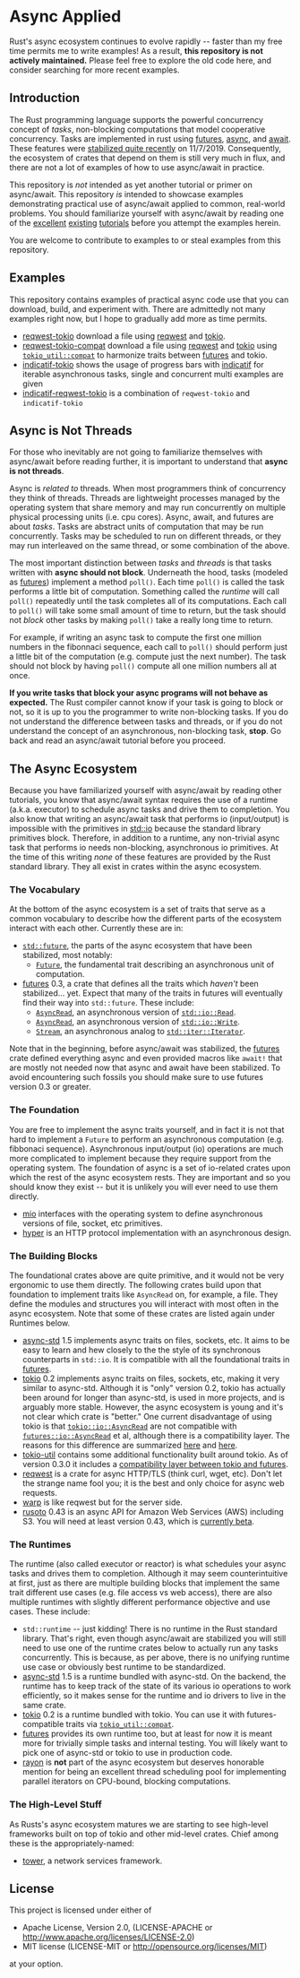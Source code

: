 # Async Applied

Rust's async ecosystem continues to evolve rapidly -- faster than my free time permits me to write examples!  As a result, **this repository is not actively maintained.**  Please feel free to explore the old code here, and consider searching for more recent examples.

## Introduction

The Rust programming language supports the powerful concurrency concept of _tasks_, non-blocking computations that model cooperative concurrency.  Tasks are implemented in rust using [futures](https://doc.rust-lang.org/std/future/trait.Future.html), [async](https://doc.rust-lang.org/std/keyword.async.html), and [await](https://doc.rust-lang.org/std/keyword.await.html).  These features were [stabilized quite recently](https://blog.rust-lang.org/2019/11/07/Async-await-stable.html) on 11/7/2019.  Consequently, the ecosystem of crates that depend on them is still very much in flux, and there are not a lot of examples of how to use async/await in practice.

This repository is _not_ intended as yet another tutorial or primer on async/await.  This repository _is_ intended to showcase examples demonstrating practical use of async/await applied to common, real-world problems.  You should familiarize yourself with async/await by reading one of the [excellent](https://rust-lang.github.io/async-book/01_getting_started/01_chapter.html) [existing](https://book.async.rs/) [tutorials](https://tokio.rs/docs/getting-started/hello-world/) before you attempt the examples herein.

You are welcome to contribute to examples to or steal examples from this repository.

## Examples

This repository contains examples of practical async code use that you can download, build, and experiment with.  There are admittedly not many examples right now, but I hope to gradually add more as time permits.

* [reqwest-tokio](./reqwest-tokio/README.md) download a file using [reqwest](https://github.com/seanmonstar/reqwest) and [tokio](https://tokio.rs).
* [reqwest-tokio-compat](./reqwest-tokio-compat/README.md) download a file using [reqwest](https://github.com/seanmonstar/reqwest) and [tokio](https://tokio.rs) using [`tokio_util::compat`](https://github.com/tokio-rs/tokio/blob/master/tokio-util/src/compat.rs) to harmonize traits between [futures](https://github.com/rust-lang/futures-rs) and tokio.
* [indicatif-tokio](./indicatif-tokio/README.md) shows the usage of progress bars with [indicatif](https://github.com/mitsuhiko/indicatif) for iterable asynchronous tasks, single and concurrent multi examples are given
* [indicatif-reqwest-tokio](./indicatif-reqwest-tokio/README.md) is a combination of `reqwest-tokio` and `indicatif-tokio`

## Async is Not Threads

For those who inevitably are not going to familiarize themselves with async/await before reading further, it is important to understand that **async is not threads**.

Async is _related to_ threads.  When most programmers think of concurrency they think of threads.  Threads are lightweight processes managed by the operating system that share memory and may run concurrently on multiple physical processing units (i.e. cpu cores).  Async, await, and futures are about _tasks_.  Tasks are abstract units of computation that may be run concurrently.  Tasks may be scheduled to run on different threads, or they may run interleaved on the same thread, or some combination of the above.

The most important distinction between _tasks_ and _threads_ is that tasks written with **async should not block**.  Underneath the hood, tasks (modeled as [futures](https://doc.rust-lang.org/std/future/trait.Future.html)) implement a method `poll()`.  Each time `poll()` is called the task performs a little bit of computation.  Something called the _runtime_ will call `poll()` repeatedly until the task completes all of its computations.  Each call to `poll()` will take some small amount of time to return, but the task should not _block_ other tasks by making `poll()` take a really long time to return.

For example, if writing an async task to compute the first one million numbers in the fibonnaci sequence, each call to `poll()` should perform just a little bit of the computation (e.g. compute just the next number).  The task should not block by having `poll()` compute all one million numbers all at once.

**If you write tasks that block your async programs will not behave as expected.**  The Rust compiler cannot know if your task is going to block or not, so it is up to you the programmer to write non-blocking tasks.  If you do not understand the difference between tasks and threads, or if you do not understand the concept of an asynchronous, non-blocking task, **stop**.  Go back and read an async/await tutorial before you proceed.

## The Async Ecosystem

Because you have familiarized yourself with async/await by reading other tutorials, you know that async/await syntax requires the use of a runtime (a.k.a. executor) to schedule async tasks and drive them to completion.  You also know that writing an async/await task that performs io (input/output) is impossible with the primitives in [std::io](https://doc.rust-lang.org/std/io/) because the standard library primitives block.  Therefore, in addition to a runtime, any non-trivial async task that performs io needs non-blocking, asynchronous io primitives.  At the time of this writing _none_ of these features are provided by the Rust standard library.  They all exist in crates within the async ecosystem.

### The Vocabulary

At the bottom of the async ecosystem is a set of traits that serve as a common vocabulary to describe how the different parts of the ecosystem interact with each other.  Currently these are in:

* [`std::future`](https://doc.rust-lang.org/std/future), the parts of the async ecosystem that have been stabilized, most notably:
	- [`Future`](https://doc.rust-lang.org/std/future/trait.Future.html), the fundamental trait describing an asynchronous unit of computation.
* [futures](https://github.com/rust-lang/futures-rs) 0.3, a crate that defines all the traits which _haven't_ been stabilized... yet.  Expect that many of the traits in futures will eventually find their way into `std::future`.  These include:
	- [`AsyncRead`](https://docs.rs/futures/0.3.4/futures/io/trait.AsyncRead.html), an asynchronous version of [`std::io::Read`](https://doc.rust-lang.org/std/io/trait.Read.html).
	- [`AsyncRead`](https://docs.rs/futures/0.3.4/futures/io/trait.AsyncWrite.html), an asynchronous version of [`std::io::Write`](https://doc.rust-lang.org/std/io/trait.Write.html).
	- [`Stream`](https://docs.rs/futures/0.3.4/futures/stream/trait.Stream.html), an asynchronous analog to [`std::iter::Iterator`](https://doc.rust-lang.org/std/iter/trait.Iterator.html).

Note that in the beginning, before async/await was stabilized, the [futures](https://github.com/rust-lang/futures-rs) crate defined everything async and even provided macros like `await!` that are mostly not needed now that async and await have been stabilized.  To avoid encountering such fossils you should make sure to use futures version 0.3 or greater.

### The Foundation

You are free to implement the async traits yourself, and in fact it is not that hard to implement a `Future` to perform an asynchronous computation (e.g. fibbonaci sequence).  Asynchronous input/output (io) operations are much more complicated to implement because they require support from the operating system.  The foundation of async is a set of io-related crates upon which the rest of the async ecosystem rests.  They are important and so you should know they exist -- but it is unlikely you will ever need to use them directly.

* [mio](https://github.com/tokio-rs/mio) interfaces with the operating system to define asynchronous versions of file, socket, etc primitives.
* [hyper](https://github.com/hyperium/hyper) is an HTTP protocol implementation with an asynchronous design.

### The Building Blocks

The foundational crates above are quite primitive, and it would not be very ergonomic to use them directly.  The following crates build upon that foundation to implement traits like `AsyncRead` on, for example, a file.  They define the modules and structures you will interact with most often in the async ecosystem.  Note that some of these crates are listed again under Runtimes below.

* [async-std](https://async.rs) 1.5 implements async traits on files, sockets, etc.  It aims to be easy to learn and hew closely to the the style of its synchronous counterparts in `std::io`.  It is compatible with all the foundational traits in [futures](https://github.com/rust-lang/futures-rs).
* [tokio](https://tokio.rs) 0.2 implements async traits on files, sockets, etc, making it very similar to async-std.  Although it is "only" version 0.2, tokio has actually been around for longer than async-std, is used in more projects, and is arguably more stable.  However, the async ecosystem is young and it's not clear which crate is "better."  One current disadvantage of using tokio is that [`tokio::io::AsyncRead`](https://docs.rs/tokio/0.2.13/tokio/io/trait.AsyncRead.html) are not compatible with [`futures::io::AsyncRead`](https://docs.rs/futures/0.3.4/futures/io/trait.AsyncRead.html) et al, although there is a compatibility layer.  The reasons for this difference are summarized [here](https://www.reddit.com/r/rust/comments/enn3ax/strategies_for_futuresioasyncread_vs/) and [here](https://github.com/rust-lang/futures-rs/pull/1826).
* [tokio-util](https://github.com/tokio-rs/tokio/tree/master/tokio-util) contains some additional functionality built around tokio.  As of version 0.3.0 it includes a [compatibility layer between tokio and futures](https://docs.rs/tokio-util/0.3.0/tokio_util/compat/index.html).
* [reqwest](https://github.com/seanmonstar/reqwest) is a crate for async HTTP/TLS (think curl, wget, etc).  Don't let the strange name fool you; it is the best and only choice for async web requests.
* [warp](https://github.com/seanmonstar/warp) is like reqwest but for the server side.
* [rusoto](https://github.com/rusoto/rusoto) 0.43 is an async API for Amazon Web Services (AWS) including S3.  You will need at least version 0.43, which is [currently beta](https://linuxwit.ch/blog/2020/02/the-future-of-rusoto/).

### The Runtimes

The runtime (also called executor or reactor) is what schedules your async tasks and drives them to completion.  Although it may seem counterintuitive at first, just as there are multiple building blocks that implement the same trait different use cases (e.g. file access vs web access), there are also multiple runtimes with slightly different performance objective and use cases.  These include:

* `std::runtime` -- just kidding!  There is no runtime in the Rust standard library.  That's right, even though async/await are stabilized you will still need to use one of the runtime crates below to actually run any tasks concurrently.  This is because, as per above, there is no unifying runtime use case or obviously best runtime to be standardized.
* [async-std](https://async.rs) 1.5 is a runtime bundled with async-std.  On the backend, the runtime has to keep track of the state of its various io operations to work efficiently, so it makes sense for the runtime and io drivers to live in the same crate. 
* [tokio](https://tokio.rs) 0.2 is a runtime bundled with tokio.  You can use it with futures-compatible traits via [`tokio_util::compat`](https://github.com/tokio-rs/tokio/blob/master/tokio_util/src/compat.rs).
* [futures](https://github.com/rust-lang/futures-rs) provides its own runtime too, but at least for now it is meant more for trivially simple tasks and internal testing.  You will likely want to pick one of async-std or tokio to use in production code.
* [rayon](https://github.com/rayon-rs/rayon) is **not** part of the async ecosystem but deserves honorable mention for being an excellent thread scheduling pool for implementing parallel iterators on CPU-bound, blocking computations.

### The High-Level Stuff

As Rusts's async ecosystem matures we are starting to see high-level frameworks built on top of tokio and other mid-level crates.  Chief among these is the appropriately-named:

* [tower](https://github.com/tower-rs/tower), a network services framework.

## License

This project is licensed under either of

* Apache License, Version 2.0, (LICENSE-APACHE or http://www.apache.org/licenses/LICENSE-2.0)
* MIT license (LICENSE-MIT or http://opensource.org/licenses/MIT)

at your option.